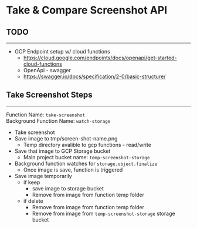 # Take & Compare Screenshot API

## TODO

------

- GCP Endpoint setup w/ cloud functions
  - <https://cloud.google.com/endpoints/docs/openapi/get-started-cloud-functions>
  - OpenApi - swagger
  - <https://swagger.io/docs/specification/2-0/basic-structure/>

## Take Screenshot Steps

------------

Function Name: `take-screenshot`  
Background Function Name: `watch-storage`

- Take screenshot
- Save image to tmp/screen-shot-name.png
  - Temp directory avalible to gcp functions - read/write
- Save that image to GCP Storage bucket
  - Main project bucket name: `temp-screenshot-storage`
- Background function watches for `storage.object.finalize`
  - Once image is save, function is triggered
- Save image temporarily
  - if keep
    - save image to storage bucket
    - Remove from image from function temp folder
  - if delete
    - Remove from image from function temp folder
    - Remove from image from `temp-screenshot-storage` storage bucket
